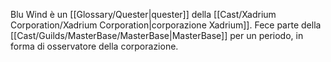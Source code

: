 Blu Wind è un [[Glossary/Quester|quester]] della [[Cast/Xadrium Corporation/Xadrium Corporation|corporazione Xadrium]]. Fece parte della [[Cast/Guilds/MasterBase/MasterBase|MasterBase]] per un periodo, in forma di osservatore della corporazione.